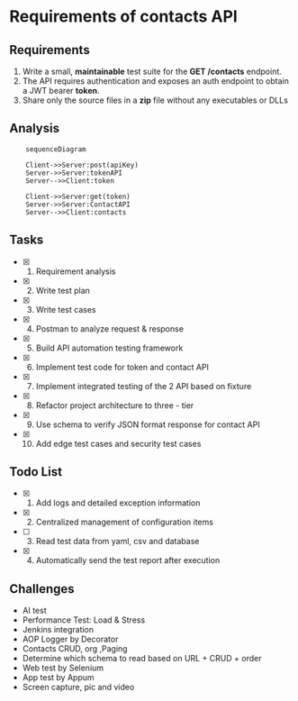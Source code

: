 # Requirements of contacts API

## Requirements
1. Write a small, **maintainable** test suite for the **GET /contacts** endpoint.
2. The API requires authentication and exposes an auth endpoint to obtain a JWT bearer **token**.
3. Share only the source files in a **zip** file without any executables or DLLs

## Analysis
```mermaid
    sequenceDiagram
    
    Client->>Server:post(apiKey)
    Server->>Server:tokenAPI
    Server-->>Client:token

    Client->>Server:get(token)
    Server->>Server:ContactAPI
    Server-->>Client:contacts  

```

## Tasks
- [x] 1. Requirement analysis
- [x] 2. Write test plan
- [x] 3. Write test cases
- [x] 4. Postman to analyze request & response
- [x] 5. Build API automation testing framework
- [x] 6. Implement test code for token and contact API
- [x] 7. Implement integrated testing of the 2 API based on fixture
- [x] 8. Refactor project architecture to three - tier 
- [x] 9. Use schema to verify JSON format response for contact API
- [x] 10. Add edge test cases and security test cases

## Todo List
- [x] 1. Add logs and detailed exception information
- [x] 2. Centralized management of configuration items
- [ ] 3. Read test data from yaml, csv and database
- [x] 4. Automatically send the test report after execution


## Challenges
+ AI test
+ Performance Test: Load & Stress
+ Jenkins integration
+ AOP Logger by Decorator
+ Contacts CRUD, org ,Paging
+ Determine which schema to read based on URL + CRUD + order
+ Web test by Selenium 
+ App test by Appum 
+ Screen capture, pic and video
